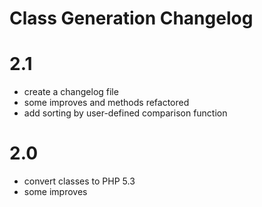 Class Generation Changelog
================

# 2.1
* create a changelog file
* some improves and methods refactored
* add sorting by user-defined comparison function

# 2.0
* convert classes to PHP 5.3
* some improves
